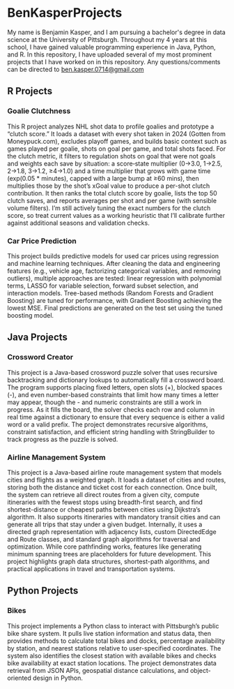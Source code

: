 # BenKasperProjects
My name is Benjamin Kasper, and I am pursuing a bachelor's degree in data science at the University of Pittsburgh. Throughout my 4 years at this school, I have gained valuable programming experience in Java, Python, and R. In this repository, I have uploaded several of my most prominent projects that I have worked on in this repository. Any questions/comments can be directed to ben.kasper.0714@gmail.com

## R Projects
### Goalie Clutchness
This R project analyzes NHL shot data to profile goalies and prototype a “clutch score.” It loads a dataset with every shot taken in 2024 (Gotten from Moneypuck.com), excludes playoff games, and builds basic context such as games played per goalie, shots on goal per game, and total shots faced. For the clutch metric, it filters to regulation shots on goal that were not goals and weights each save by situation: a score‐state multiplier (0→3.0, 1→2.5, 2→1.8, 3→1.2, ≥4→1.0) and a time multiplier that grows with game time (exp(0.05 * minutes), capped with a large bump at ≥60 mins), then multiplies those by the shot’s xGoal value to produce a per-shot clutch contribution. It then ranks the total clutch score by goalie, lists the top 50 clutch saves, and reports averages per shot and per game (with sensible volume filters). I’m still actively tuning the exact numbers for the clutch score, so treat current values as a working heuristic that I’ll calibrate further against additional seasons and validation checks.

### Car Price Prediction
This project builds predictive models for used car prices using regression and machine learning techniques. After cleaning the data and engineering features (e.g., vehicle age, factorizing categorical variables, and removing outliers), multiple approaches are tested: linear regression with polynomial terms, LASSO for variable selection, forward subset selection, and interaction models. Tree-based methods (Random Forests and Gradient Boosting) are tuned for performance, with Gradient Boosting achieving the lowest MSE. Final predictions are generated on the test set using the tuned boosting model.

## Java Projects
### Crossword Creator
This project is a Java-based crossword puzzle solver that uses recursive backtracking and dictionary lookups to automatically fill a crossword board. The program supports placing fixed letters, open slots (+), blocked spaces (-), and even number-based constraints that limit how many times a letter may appear, though the - and numeric constraints are still a work in progress. As it fills the board, the solver checks each row and column in real time against a dictionary to ensure that every sequence is either a valid word or a valid prefix. The project demonstrates recursive algorithms, constraint satisfaction, and efficient string handling with StringBuilder to track progress as the puzzle is solved.

### Airline Management System
This project is a Java-based airline route management system that models cities and flights as a weighted graph. It loads a dataset of cities and routes, storing both the distance and ticket cost for each connection. Once built, the system can retrieve all direct routes from a given city, compute itineraries with the fewest stops using breadth-first search, and find shortest-distance or cheapest paths between cities using Dijkstra’s algorithm. It also supports itineraries with mandatory transit cities and can generate all trips that stay under a given budget. Internally, it uses a directed graph representation with adjacency lists, custom DirectedEdge and Route classes, and standard graph algorithms for traversal and optimization. While core pathfinding works, features like generating minimum spanning trees are placeholders for future development. This project highlights graph data structures, shortest-path algorithms, and practical applications in travel and transportation systems.

## Python Projects
### Bikes
This project implements a Python class to interact with Pittsburgh’s public bike share system. It pulls live station information and status data, then provides methods to calculate total bikes and docks, percentage availability by station, and nearest stations relative to user-specified coordinates. The system also identifies the closest station with available bikes and checks bike availability at exact station locations. The project demonstrates data retrieval from JSON APIs, geospatial distance calculations, and object-oriented design in Python.
